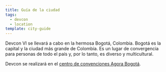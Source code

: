 ```yaml
---
title: Guía de la ciudad
tags:
  - devcon
  - location
template: city-guide
---
```


<span class="h2 highlighted">Devcon VI se llevará a cabo en la hermosa Bogotá, Colombia. Bogotá es la capital y la ciudad más grande de Colombia. Es un lugar de convergencia para personas de todo el país y, por lo tanto, es diverso y multicultural.</span>

Devcon se realizará en el [centro de convenciones Agora Bogotá](https://goo.gl/maps/T9o88tm9xug1WtGz7).
